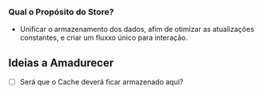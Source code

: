 ### Qual o Propósito do Store?
- Unificar o armazenamento dos dados, afim de otimizar as atualizações constantes, e criar um fluxxo único para interação.

## Ideias a Amadurecer
- [ ] Será que o Cache deverá ficar armazenado aqui?